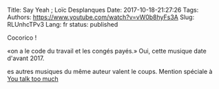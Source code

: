 Title: Say Yeah ; Loïc Desplanques
Date: 2017-10-18-21:27:26
Tags: 
Authors: https://www.youtube.com/watch?v=vW0b8hyFs3A
Slug: RLUnhcTPv3
Lang: fr
status: published

Cocorico !

«on a le code du travail et les congés payés.»
Oui, cette musique date d'avant 2017.

es autres musiques du même auteur valent le coups. Mention spéciale à [You talk too much](https://www.youtube.com/watch?v=ke-GBlxBtRo)
